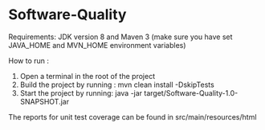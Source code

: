 # Software-Quality

Requirements: JDK version 8 and Maven 3 (make sure you have set JAVA_HOME and MVN_HOME environment variables)

How to run : 

1. Open a terminal in the root of the project
2. Build the project by running : mvn clean install -DskipTests
3. Start the project by running: java -jar target/Software-Quality-1.0-SNAPSHOT.jar

The reports for unit test coverage can be found in src/main/resources/html


